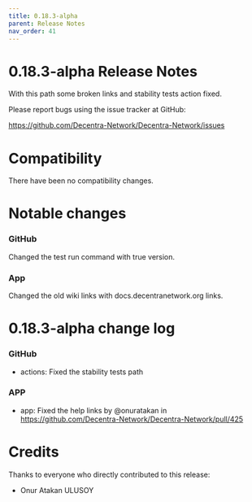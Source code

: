 ```yaml
---
title: 0.18.3-alpha
parent: Release Notes
nav_order: 41
---
```


# 0.18.3-alpha Release Notes

With this path some broken links and stability tests action fixed.

Please report bugs using the issue tracker at GitHub:

<https://github.com/Decentra-Network/Decentra-Network/issues>

# Compatibility

There have been no compatibility changes.

# Notable changes

### GitHub

Changed the test run command with true version.

### App

Changed the old wiki links with docs.decentranetwork.org links.

# 0.18.3-alpha change log

### GitHub

- actions: Fixed the stability tests path

### APP

- app: Fixed the help links by @onuratakan in https://github.com/Decentra-Network/Decentra-Network/pull/425

# Credits

Thanks to everyone who directly contributed to this release:

- Onur Atakan ULUSOY
